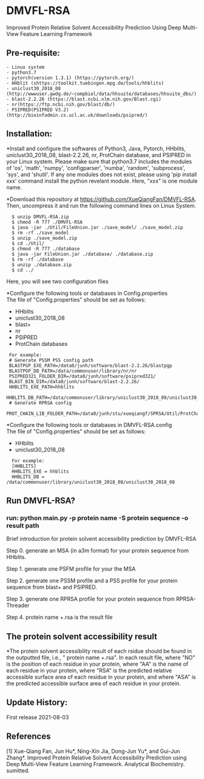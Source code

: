 # DMVFL-RSA
Improved Protein Relative Solvent Accessibility Prediction Using Deep Multi-View Feature Learning Framework

## Pre-requisite:
    - Linux system
    - python3.7 
    - pytorch(version 1.3.1) (https://pytorch.org/)
    - HHblit (shttps://toolkit.tuebingen.mpg.de/tools/hhblits)
    - uniclust30_2018_08 (http://wwwuser.gwdg.de/~compbiol/data/hhsuite/databases/hhsuite_dbs/)
    - blast-2.2.26 (https://blast.ncbi.nlm.nih.gov/Blast.cgi)
    - nr(https://ftp.ncbi.nih.gov/blast/db/)
    - PSIPRED(PSIPRED V3.2) (http://bioinfadmin.cs.ucl.ac.uk/downloads/psipred/)

## Installation:

*Install and configure the softwares of Python3, Java, Pytorch, HHblits, uniclust30_2018_08, blast-2.2.26, nr, ProtChain database, and PSIPRED in your Linux system. Please make sure that python3.7 includes the modules of 'os', 'math', 'numpy', 'configparser', 'numba', 'random', 'subprocess', 'sys', and 'shutil'. If any one modules does not exist, please using 'pip install xxx' command install the python revelant module. Here, "xxx" is one module name.

*Download this repository at https://github.com/XueQiangFan/DMVFL-RSA. Then, uncompress it and run the following command lines on Linux System.

~~~
  $ unzip DMVFL-RSA.zip  
  $ chmod -R 777 ./DMVFL-RSA
  $ java -jar ./Util/FileUnion.jar ./save_model/ ./save_model.zip
  $ rm -rf ./save_model
  $ unzip ./save_model.zip
  $ cd ./Util/
  $ chmod -R 777 ./database
  $ java -jar FileUnion.jar ./database/ ./database.zip
  $ rm -rf ./database
  $ unzip ./database.zip 
  $ cd ../
~~~
  Here, you will see two configuration files 

*Configure the following tools or databases in Config.properties  
  The file of "Config.properties" should be set as follows:
 - HHblits
 - uniclust30_2018_08
 - blast+ 
 - nr
 - PSIPRED
 - ProtChain databases  
 ~~~
  For example:
  # Generate PSSM PSS config path
  BLASTPGP_EXE_PATH=/data0/junh/software/blast-2.2.26/blastpgp
  BLASTPGP_DB_PATH=/data/commonuser/library/nr/nr
  PSIPRED321_FOLDER_DIR=/data0/junh/software/psipred321/
  BLAST_BIN_DIR=/data0/junh/software/blast-2.2.26/
  HHBLITS_EXE_PATH=hhblits
  HHBLITS_DB_PATH=/data/commonuser/library/uniclust30_2018_08/uniclust30_2018_08
  # Generate RPRSA config 
  PROT_CHAIN_LIB_FOLDER_PATH=/data0/junh/stu/xueqiangf/SPRSA/Util/ProtChain
 ~~~
 
*Configure the following tools or databases in DMVFL-RSA.config  
  The file of "Config.properties" should be set as follows:
- HHblits 
- uniclust30_2018_08   
 ~~~
   For example:
   [HHBLITS]
   HHBLITS_EXE = hhblits
   HHBLITS_DB = /data/commonuser/library/uniclust30_2018_08/uniclust30_2018_08
 ~~~

## Run DMVFL-RSA? 

### run: python main.py -p protein name -S protein sequence -o result path

Brief introduction for protein solvent accessibility prediction by DMVFL-RSA

Step 0. generate an MSA (in a3m format) for your protein sequence from HHblits.

Step 1. generate one PSFM profile for your the MSA

Step 2. generate one PSSM profile and a PSS profile for your protein sequence from blast+ and PSIPRED.

Step 3. generate one RPRSA profile for your protein sequence from RPRSA-Threader

Step 4.  protein name +.rsa is the result file

## The protein solvent accessibility result

*The protein solvent accessibility result of each rsidue should be found in the outputted file, i.e., " protein name +.rsa". In each result file, where "NO" is the position of each residue in your protein, where "AA" is the name of each residue in your protein, where "RSA" is the predicted relative accessible surface area of each residue in your protein, and where "ASA" is the predicted accessible surface area of each residue in your protein.

## Update History:

First release 2021-08-03

## References

[1] Xue-Qiang Fan, Jun Hu*, Ning-Xin Jia, Dong-Jun Yu*, and Gui-Jun Zhang*. Improved Protein Relative Solvent Accessibility Prediction using Deep Multi-View Feature Learning Framework. Analytical Biochemistry. sumitted.

